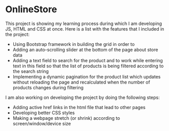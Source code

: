 ﻿# OnlineStore
This project is showing my learning process during which I am developing JS, HTML and CSS at once.
Here is a list with the features that I included in the project:
- Using Bootstrap framework in building the grid in order to 
- Adding an auto-scrolling slider at the bottom of the page about store data
- Adding a text field to search for the product and to work while entering text in this field so that the list of products is being filtered according to the search string
- Implementing a dynamic pagination for the product list which updates without reloading the page and recalculated when the number of products changes during filtering

I am also working on developing the project by doing the following steps:
- Adding active href links in the html file that lead to other pages
- Developing better CSS styles
- Making a webpage stretch (or shrink) according to screen/window/device size
